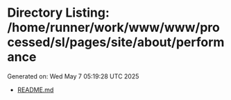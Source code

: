 # Directory Listing: /home/runner/work/www/www/processed/sl/pages/site/about/performance
Generated on: Wed May  7 05:19:28 UTC 2025

- [README.md](README.md)
